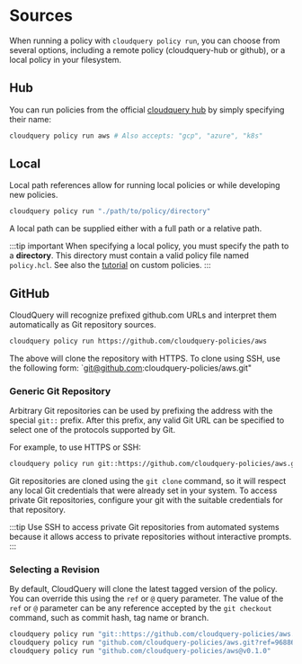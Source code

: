 # Sources

When running a policy with `cloudquery policy run`, you can choose from several options, including a remote policy (cloudquery-hub or github), or
a local policy in your filesystem.

## Hub

You can run policies from the official [cloudquery hub](https://hub.cloudquery.io/policies) by simply specifying their name:

```bash
cloudquery policy run aws # Also accepts: "gcp", "azure", "k8s"
```

## Local

Local path references allow for running local policies or while developing new policies.

```bash
cloudquery policy run "./path/to/policy/directory"
```

A local path can be supplied either with a full path or a relative path.

:::tip important
When specifying a local policy, you must specify the path to a **directory**.
This directory must contain a valid policy file named `policy.hcl`.
See also the [tutorial](https://docs.cloudquery.io/docs/tutorials/policies/policies-overview) on custom policies.
:::

## GitHub

CloudQuery will recognize prefixed github.com URLs and interpret them automatically as Git repository sources.

```bash
cloudquery policy run https://github.com/cloudquery-policies/aws
```

The above will clone the repository with HTTPS. To clone using SSH, use the following form: `git@github.com:cloudquery-policies/aws.git"

### Generic Git Repository

Arbitrary Git repositories can be used by prefixing the address with the special `git::` prefix. After this prefix, any valid Git URL can be specified to select one of the protocols supported by Git.

For example, to use HTTPS or SSH:

```bash
cloudquery policy run git::https://github.com/cloudquery-policies/aws.git
```

Git repositories are cloned using the `git clone` command, so it will respect any local Git credentials that were already set in your system. To access private Git repositories, configure your git with the suitable credentials for that repository.

:::tip
Use SSH to access private Git repositories from automated systems because it allows access to private repositories without interactive prompts.
:::

### Selecting a Revision

By default, CloudQuery will clone the latest tagged version of the policy.
You can override this using the `ref` or `@` query parameter.
The value of the `ref` or `@` parameter can be any reference accepted by the `git checkout` command, such as commit hash, tag name or branch.

```bash
cloudquery policy run "git::https://github.com/cloudquery-policies/aws.git?ref=v0.0.1"
cloudquery policy run "github.com/cloudquery-policies/aws.git?ref=96886a4"
cloudquery policy run "github.com/cloudquery-policies/aws@v0.1.0"
```
